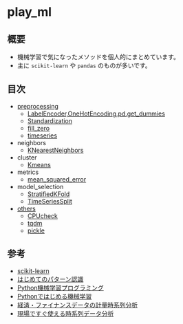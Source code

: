 # play_ml
## 概要
* 機械学習で気になったメソッドを個人的にまとめています。
* 主に `scikit-learn` や `pandas` のものが多いです。

## 目次
* [preprocessing](https://github.com/takitsuba/play_ml/tree/master/preprocessing)
	* [LabelEncoder,OneHotEncoding,pd.get_dummies](https://github.com/takitsuba/play_ml/blob/master/preprocessing/LabelEncoder_OneHotEncoder_pd-get_dummies.ipynb)
	* [Standardization](https://github.com/takitsuba/play_ml/blob/master/preprocessing/Standardization_sklearn.preprocessing.StandardScaler.ipynb)
    * [fill_zero](https://github.com/takitsuba/play_ml/blob/master/preprocessing/fill_zero.ipynb)
    * [timeseries](https://github.com/takitsuba/play_ml/blob/master/preprocessing/timeseries.ipynb)
* neighbors
	* [KNearestNeighbors](https://github.com/takitsuba/play_ml/blob/master/neighbors/KNearestNeighbors.ipynb )
* cluster
	* [Kmeans](https://github.com/takitsuba/play_ml/blob/master/cluster/Kmeans.ipynb)
* metrics
    * [mean_squared_error](https://github.com/takitsuba/play_ml/blob/master/metrics/mean_squared_error.ipynb)
* model_selection
	* [StratifiedKFold](https://github.com/takitsuba/play_ml/blob/master/model_selection/StratifiedKFold.ipynb)
    * [TimeSeriesSplit](https://github.com/takitsuba/play_ml/blob/master/model_selection/TimeSeriesSplit.ipynb)
* [others](https://github.com/takitsuba/play_ml/tree/master/others)
	* [CPUcheck](https://github.com/takitsuba/play_ml/blob/master/others/CPUcheck.ipynb)
	* [tqdm](https://github.com/takitsuba/play_ml/blob/master/others/tqdm.ipynb)
    * [pickle](https://github.com/takitsuba/play_ml/blob/master/others/pickle.ipynb)
    
## 参考
* [scikit-learn](http://scikit-learn.org/)
* [はじめてのパターン認識](http://amzn.to/2AaiUyM)
* [Python機械学習プログラミング](http://amzn.to/2zLJjlU)
* [Pythonではじめる機械学習](http://amzn.to/2it7FHi)
* [経済・ファイナンスデータの計量時系列分析](http://amzn.to/2AyHqtI)
* [現場ですぐ使える時系列データ分析](http://amzn.to/2iT6CjU)